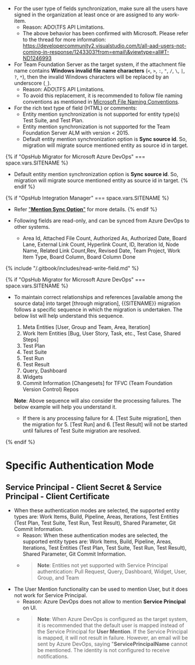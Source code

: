 
* For the user type of fields synchronization, make sure all the users have signed in the organization at least once or are assigned to any work-item.
   * Reason: ADO\TFS API Limitations.
   * The above behavior has been confirmed with Microsoft. Please refer to the thread for more information:
     https://developercommunity2.visualstudio.com/t/all-aad-users-not-coming-in-response/1243303?from=email\&viewtype=all#T-ND1246993
* For Team Foundation Server as the target system, if the attachment file name contains **Windows invalid file name characters** (`<`, `>`, `:`, `"`, `/`, `\`, `|`, `?`, `*`), then the invalid Windows characters will be replaced by an underscore (`_`).
   * Reason: ADO\TFS API Limitations.
   * To avoid this replacement, it is recommended to follow file naming conventions as mentioned in [Microsoft File Naming Conventions](https://docs.microsoft.com/en-us/windows/win32/fileio/naming-a-file#naming-conventions).
* For the rich text type of field (HTML) or comments:
   * Entity mention synchronization is not supported for entity type(s) Test Suite, and Test Plan.
   * Entity mention synchronization is not supported for the Team Foundation Server ALM with version < 2015.
   * Default entity mention synchronization option is **Sync source id**. So, migration will migrate source mentioned entity as source id in target.

{% if "OpsHub Migrator for Microsoft Azure DevOps" === space.vars.SITENAME %}
* Default entity mention synchronization option is **Sync source id**. So, migration will migrate source mentioned entity as source id in target.
{% endif %}

{% if "OpsHub Integration Manager" === space.vars.SITENAME %}
* Refer ["**Mention Sync Option**"](../../integrate/mapping-configuration.md#mention-configuration) for more details.
{% endif %}

* Following fields are read-only, and can be synced from Azure DevOps to other systems.
   * Area Id, Attached File Count, Authorized As, Authorized Date, Board Lane, External Link Count, Hyperlink Count, ID, Iteration Id, Node Name, Related Link Count,Rev, Revised Date, Team Project, Work Item Type, Board Column, Board Column Done
     
{% include "/.gitbook/includes/read-write-field.md" %}

{% if "OpsHub Migrator for Microsoft Azure DevOps" === space.vars.SITENAME %}

* To maintain correct relationships and references [available among the source data] into target [through migration], {{SITENAME}} migration follows a specific sequence in which the migration is undertaken. The below list will help understand this sequence.

    1. Meta Entities [User, Group and Team, Area, Iteration]
    2. Work Item Entities [Bug, User Story, Task, etc., Test Case, Shared Steps]
    3. Test Plan
    4. Test Suite
    5. Test Run
    6. Test Result
    7. Query, Dashboard
    8. Widgets
    9. Commit Information [Changesets] for TFVC (Team Foundation Version Control) Repos

    **Note**: Above sequence will also consider the processing failures. The below example will help you understand it.

    * If there is any processing failure for 4. [Test Suite migration], then the migration for 5. [Test Run] and 6. [Test Result] will not be started until failures of Test Suite migration are resolved. 

{% endif %}

# Specific Authentication Mode
## Service Principal - Client Secret & Service Principal - Client Certificate

* When these authentication modes are selected, the supported entity types are: Work Items, Build, Pipeline, Areas, Iterations, Test Entities (Test Plan, Test Suite, Test Run, Test Result), Shared Parameter, Git Commit Information.
  * Reason: When these authentication modes are selected, the supported entity types are: Work Items, Build, Pipeline, Areas, Iterations, Test Entities (Test Plan, Test Suite, Test Run, Test Result), Shared Parameter, Git Commit Information.
  * > **Note**: Entities not yet supported with Service Principal authentication: Pull Request, Query, Dashboard, Widget, User, Group, and Team
* The User Mention functionality can be used to mention User, but it does not work for Service Principal.
  * Reason: Azure DevOps does not allow to mention **Service Principal** on UI.
  * > **Note**: When Azure DevOps is configured as the target system, it is recommended that the default user is mapped instead of the Service Principal for **User Mention**. If the Service Principal is mapped, it will not result in failure. However, an email will be sent by Azure DevOps, saying "**ServicePrincipalName** cannot be mentioned. The identity is not configured to receive notifications.
    
